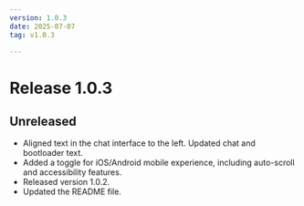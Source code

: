 ```yaml
---
version: 1.0.3
date: 2025-07-07
tag: v1.0.3

---
```


# Release 1.0.3

## **Unreleased**
- Aligned text in the chat interface to the left.  Updated chat and bootloader text. <!-- hash:0e641a4e -->
- Added a toggle for iOS/Android mobile experience, including auto-scroll and accessibility features. <!-- hash:9b0635f5 -->
- Released version 1.0.2. <!-- hash:d595fff1 -->
- Updated the README file. <!-- hash:9b9e76f9 -->

<!-- New entries will be added here -->

